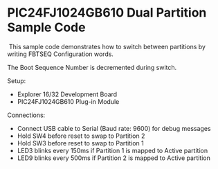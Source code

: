 # PIC24FJ1024GB610 Dual Partition Sample Code



​	This sample code demonstrates how to switch between partitions by writing FBTSEQ Configuration words.

The Boot Sequence Number is decremented during switch.



Setup:

- Explorer 16/32 Development Board
- PIC24FJ1024GB610 Plug-in Module

Connections:

- Connect USB cable to Serial (Baud rate: 9600) for debug messages
- Hold SW4 before reset to swap to Partition 2
- Hold SW3 before reset to swap to Partition 1
- LED3 blinks every 150ms if Partition 1 is mapped to Active partition
- LED9 blinks every 500ms if Partition 2 is mapped to Active partition